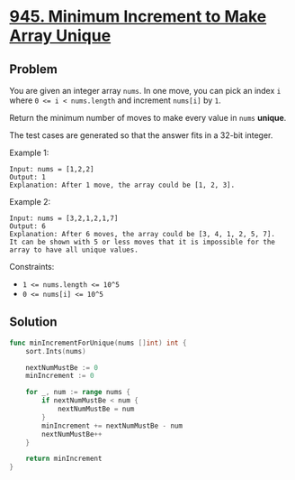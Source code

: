 # [945. Minimum Increment to Make Array Unique](https://leetcode.com/problems/minimum-increment-to-make-array-unique/)

## Problem

You are given an integer array `nums`. In one move, you can pick an index `i` where `0 <= i < nums.length` and increment `nums[i]` by `1`.

Return the minimum number of moves to make every value in `nums` **unique**.

The test cases are generated so that the answer fits in a 32-bit integer.

 

Example 1:

```
Input: nums = [1,2,2]
Output: 1
Explanation: After 1 move, the array could be [1, 2, 3].
```

Example 2:

```
Input: nums = [3,2,1,2,1,7]
Output: 6
Explanation: After 6 moves, the array could be [3, 4, 1, 2, 5, 7].
It can be shown with 5 or less moves that it is impossible for the array to have all unique values.
```

Constraints:

- `1 <= nums.length <= 10^5`
- `0 <= nums[i] <= 10^5`

## Solution

```go
func minIncrementForUnique(nums []int) int {
	sort.Ints(nums)

	nextNumMustBe := 0
	minIncrement := 0

	for _, num := range nums {
		if nextNumMustBe < num {
			nextNumMustBe = num
		}
		minIncrement += nextNumMustBe - num
		nextNumMustBe++
	}

	return minIncrement
}
```


